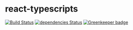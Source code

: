 # react-typescripts 

[![Build Status](https://travis-ci.org/ewgenius/react-typescripts.svg?branch=master)](https://travis-ci.org/ewgenius/react-typescripts) [![dependencies Status](https://david-dm.org/ewgenius/react-typescripts/status.svg)](https://david-dm.org/ewgenius/react-typescripts) [![Greenkeeper badge](https://badges.greenkeeper.io/ewgenius/react-typescripts.svg)](https://greenkeeper.io/)
